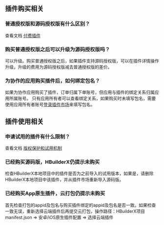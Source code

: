 ## 插件购买相关

### 普通授权版和源码授权版有什么区别？
查看文档 [付费插件](../plugin-ext-introduction.md)

### 购买普通授权版之后可以升级为源码授权版吗？
可以升级。购买普通授权版之后，如果插件支持源码授权版，可以在插件详情操作升级，升级的费用为源码授权版减去普通授权版的差价。

### 为协作的应用购买插件后，如何绑定包名？
如果为协作应用购买了插件，订单归属下单账号，但应用与插件的绑定关系归属应用所属账号。
只有应用所有者可以查看绑定关系，如果购买时未填写包名，需要使用应用所有者账号[登录插件市场](https://ext.dcloud.net.cn/manage/used)来填写包名。

## 插件使用相关

### 申请试用的插件有什么限制？
查看文档 [版权保护和试用机制](../sell.md?id=copyright-and-try)

### 已经购买源码版，HBuilderX仍提示未购买
检查HBuilderX本地项目中的插件是否为之前导入的试用版本，如果是，请删除HBuilderX本地项目中该插件，并从插件市场重新导入源码版。

### 已经购买App原生插件，云打包仍提示未购买
首先检查打包的appid及包名与购买插件绑定的appid及包名是否一致。如果检查一致无误，重新选择云端插件后再提交云打包，操作路径：HBuilderX项目manifest.json => 安卓/iOS原生插件配置 => 选择云端插件

